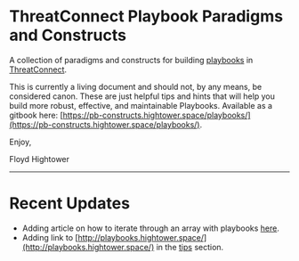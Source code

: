 # ThreatConnect Playbook Paradigms and Constructs

A collection of paradigms and constructs for building [playbooks](http://kb.threatconnect.com/customer/en/portal/articles/2744775-playbooks) in [ThreatConnect](https://app.threatconnect.com).

This is currently a living document and should not, by any means, be considered canon. These are just helpful tips and hints that will help you build more robust, effective, and maintainable Playbooks. Available as a gitbook here: [https://pb-constructs.hightower.space/playbooks/](https://pb-constructs.hightower.space/playbooks/).

Enjoy,

Floyd Hightower

---

# Recent Updates

- Adding article on how to iterate through an array with playbooks [here](https://pb-constructs.hightower.space/playbooks/constructs/array-iteration).
- Adding link to [http://playbooks.hightower.space/](http://playbooks.hightower.space/) in the [tips](https://pb-constructs.hightower.space/playbooks/helpful-tips-and-tricks) section.

